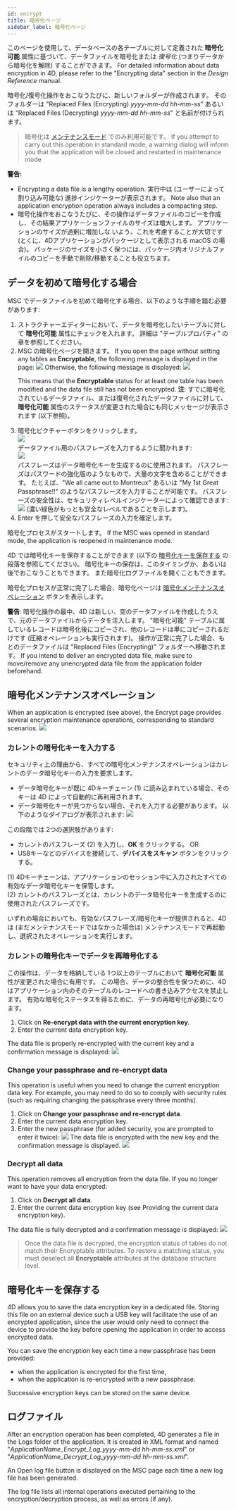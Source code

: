 ```yaml
---
id: encrypt
title: 暗号化ページ
sidebar_label: 暗号化ページ
---
```


このページを使用して、データベースの各テーブルに対して定義された **暗号化可能** 属性に基づいて、データファイルを暗号化または *復号化* (つまりデータから暗号化を解除) することができます。 For detailed information about data encryption in 4D, please refer to the "Encrypting data" section in the *Design Reference* manual.

暗号化/復号化操作をおこなうたびに、新しいフォルダーが作成されます。 そのフォルダーは "Replaced Files (Encrypting) *yyyy-mm-dd hh-mm-ss*" あるいは "Replaced Files (Decrypting) *yyyy-mm-dd hh-mm-ss*" と名前が付けられます。
> 暗号化は [メンテナンスモード](overview.md#メンテナンスモードでの表示) でのみ利用可能です。 If you attempt to carry out this operation in standard mode, a warning dialog will inform you that the application will be closed and restarted in maintenance mode

**警告:**
- Encrypting a data file is a lengthy operation. 実行中は (ユーザーによって割り込み可能な) 進捗インジケーターが表示されます。 Note also that an application encryption operation always includes a compacting step.
- 暗号化操作をおこなうたびに、その操作はデータファイルのコピーを作成し、その結果アプリケーションファイルのサイズは増大します。 アプリケーションのサイズが過剰に増加しな いよう、これを考慮することが大切です (とくに、4Dアプリケーションがパッケージとして表示される macOS の場合)。 パッケージのサイズを小さく保つには、パッケージ内オリジナルファイルのコピーを手動で削除/移動することも役立ちます。

## データを初めて暗号化する場合
MSC でデータファイルを初めて暗号化する場合、以下のような手順を踏む必要があります:

1. ストラクチャーエディターにおいて、データを暗号化したいテーブルに対して **暗号化可能** 属性にチェックを入れます。 詳細は "テーブルプロパティ" の章を参照してください。
2. MSC の暗号化ページを開きます。 If you open the page without setting any tables as **Encryptable**, the following message is displayed in the page: ![](assets/en/MSC/MSC_encrypt1.png) Otherwise, the following message is displayed: ![](assets/en/MSC/MSC_encrypt2.png)<p> This means that the **Encryptable** status for at least one table has been modified and the data file still has not been encrypted. **注**: すでに暗号化されているデータファイル、または復号化されたデータファイルに対して、**暗号化可能** 属性のステータスが変更された場合にも同じメッセージが表示されます (以下参照)。
3. 暗号化ピクチャーボタンをクリックします。  
   ![](assets/en/MSC/MSC_encrypt3.png)  
   データファイル用のパスフレーズを入力するように聞かれます:  
   ![](assets/en/MSC/MSC_encrypt4.png)  
   パスフレーズはデータ暗号化キーを生成するのに使用されます。 パスフレーズはパスワードの強化版のようなもので、大量の文字を含めることができます。 たとえば、"We all came out to Montreux" あるいは "My 1st Great Passphrase!!" のようなパスフレーズを入力することが可能です。 パスフレーズの安全性は、セキュリティレベルインジケーターによって確認できます:![](assets/en/MSC/MSC_encrypt5.png) (濃い緑色がもっとも安全なレベルであることを示します)。
4. Enter を押して安全なパスフレーズの入力を確定します。

暗号化プロセスがスタートします。 If the MSC was opened in standard mode, the application is reopened in maintenance mode.

4D では暗号化キーを保存することができます (以下の [暗号化キーを保存する](#暗号化キーを保存する) の段落を参照してください)。 暗号化キーの保存は、このタイミングか、あるいは後でおこなうこともできます。 また暗号化ログファイルを開くこともできます。

暗号化プロセスが正常に完了した場合、暗号化ページは [暗号化メンテナンスオペレーション](#暗号化メンテナンスオペレーション) ボタンを表示します。

**警告**: 暗号化操作の最中、4D は新しい、空のデータファイルを作成したうえで、元のデータファイルからデータを注入します。 "暗号化可能" テーブルに属しているレコードは暗号化後にコピーされ、他のレコードは単にコピーされるだけです (圧縮オペレーションも実行されます)。 操作が正常に完了した場合、もとのデータファイルは "Replaced Files (Encrypting)" フォルダーへ移動されます。 If you intend to deliver an encrypted data file, make sure to move/remove any unencrypted data file from the application folder beforehand.

## 暗号化メンテナンスオペレーション
When an application is encrypted (see above), the Encrypt page provides several encryption maintenance operations, corresponding to standard scenarios. ![](assets/en/MSC/MSC_encrypt6.png)


### カレントの暗号化キーを入力する
セキュリティ上の理由から、すべての暗号化メンテナンスオペレーションはカレントのデータ暗号化キーの入力を要求します。

- データ暗号化キーが既に 4Dキーチェーン (1) に読み込まれている場合、そのキーは 4D によって自動的に再利用されます。
- データ暗号化キーが見つからない場合、それを入力する必要があります。 以下のようなダイアログが表示されます: ![](assets/en/MSC/MSC_encrypt7.png)

この段階では 2つの選択肢があります:
- カレントのパスフレーズ (2) を入力し、**OK** をクリックする。 OR
- USBキーなどのデバイスを接続して、**デバイスをスキャン** ボタンをクリックする。

(1) 4Dキーチェーンは、アプリケーションのセッション中に入力されたすべての有効なデータ暗号化キーを保管します。   
(2) カレントのパスフレーズとは、カレントのデータ暗号化キーを生成するのに使用されたパスフレーズです。

いずれの場合においても、有効なパスフレーズ/暗号化キーが提供されると、4D は (まだメンテナンスモードではなかった場合は) メンテナンスモードで再起動し、選択されたオペレーションを実行します。

### カレントの暗号化キーでデータを再暗号化する

この操作は、データを格納している 1つ以上のテーブルにおいて **暗号化可能** 属性が変更された場合に有用です。 この場合、データの整合性を保つために、4D はアプリケーション内のそのテーブルのレコードへの書き込みアクセスを禁止します。 有効な暗号化ステータスを得るために、データの再暗号化が必要になります。

1. Click on **Re-encrypt data with the current encryption key**.
2. Enter the current data encryption key.

The data file is properly re-encrypted with the current key and a confirmation message is displayed: ![](assets/en/MSC/MSC_encrypt8.png)

### Change your passphrase and re-encrypt data
This operation is useful when you need to change the current encryption data key. For example, you may need to do so to comply with security rules (such as requiring changing the passphrase every three months).

1. Click on **Change your passphrase and re-encrypt data**.
2. Enter the current data encryption key.
3. Enter the new passphrase (for added security, you are prompted to enter it twice): ![](assets/en/MSC/MSC_encrypt9.png) The data file is encrypted with the new key and the confirmation message is displayed. ![](assets/en/MSC/MSC_encrypt8.png)

### Decrypt all data
This operation removes all encryption from the data file. If you no longer want to have your data encrypted:

1. Click on **Decrypt all data**.
2. Enter the current data encryption key (see Providing the current data encryption key).

The data file is fully decrypted and a confirmation message is displayed: ![](assets/en/MSC/MSC_encrypt10.png)
> Once the data file is decrypted, the encryption status of tables do not match their Encryptable attributes. To restore a matching status, you must deselect all **Encryptable** attributes at the database structure level.

## 暗号化キーを保存する

4D allows you to save the data encryption key in a dedicated file. Storing this file on an external device such a USB key will facilitate the use of an encrypted application, since the user would only need to connect the device to provide the key before opening the application in order to access encrypted data.

You can save the encryption key each time a new passphrase has been provided:

- when the application is encrypted for the first time,
- when the application is re-encrypted with a new passphrase.

Successive encryption keys can be stored on the same device.

## ログファイル
After an encryption operation has been completed, 4D generates a file in the Logs folder of the application. It is created in XML format and named "*ApplicationName_Encrypt_Log_yyyy-mm-dd hh-mm-ss.xml*" or "*ApplicationName_Decrypt_Log_yyyy-mm-dd hh-mm-ss.xml*".

An Open log file button is displayed on the MSC page each time a new log file has been generated.

The log file lists all internal operations executed pertaining to the encryption/decryption process, as well as errors (if any).

